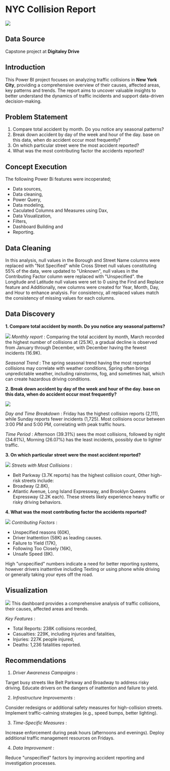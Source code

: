 # NYC Collision Report

![](intro_image.jpg)

## Data Source
Capstone project at **Digitaley Drive**

## Introduction
This Power BI project focuses on analyzing traffic collisions in **New York City**, providing a comprehensive overview of their causes, affected areas, key patterns and trends. The report aims to uncover valuable insights to better understand the dynamics of traffic incidents and support data-driven decision-making.

## Problem Statement
1. Compare total accident by month. Do you notice any seasonal patterns?
2. Break down accident by day of the week and hour of the day. base on this data, when do accident occur most frequently?
3. On which particular street were the most accident reported?
4. What was the most contributing factor the accidents reported?

## Concept Execution
The following Power Bi features were incoperated;

- Data sources,
- Data cleaning,
- Power Query,
- Data modeling,
- Caculated Columns and Measures using Dax,
- Data Visualization,
- Filters,
- Dashboard Building and
- Reporting.

## Data Cleaning
In this analysis, null values in the Borough and Street Name columns were replaced with "Not Specified" while Cross Street null values constituting 55% of the data, were updated to "Unknown", null values in the Contributing Factor column were replaced with "Unspecified". the Longitude and Latitude null values were set to 0 using the Find and Replace feature and Additionally, new columns were created for Year, Month, Day, and Hour to enhance analysis.
For consistency, all replaced values match the consistency of missing values for each columns.

## Data Discovery
**1. Compare total accident by month. Do you notice any seasonal patterns?**

![](Trends.png)
*Monthly report* :
Comparing the total accident by month, March recorded the highest number of collisions at (25.1K), a gradual decline is observed from January through December, with December having the fewest incidents (16.9K).

*Seasonal Trend* :
The spring seasonal trend having the most reported collisions may correlate with weather conditions, Spring often brings unpredictable weather, including rainstorms, fog, and sometimes hail, which can create hazardous driving conditions.

**2. Break down accident by day of the week and hour of the day. base on this data, when do accident occur most frequently?**

![](Time_frame.png)

*Day and Time Breakdown* :
Friday has the highest collision reports (2,111), while Sunday reports fewer incidents (1,725).
Most collisions occur between 3:00 PM and 5:00 PM, correlating with peak traffic hours.

*Time Period* :
Afternoon (39.31%) sees the most collisions, followed by night (34.61%), Morning (26.07%) has the least incidents, possibly due to lighter traffic.

**3. On which particular street were the most accident reported?**

![](Street_collision.png)
*Streets with Most Collisions* :
- Belt Parkway (3.7K reports) has the highest collision count, Other high-risk streets include:
- Broadway (2.8K),
- Atlantic Avenue, Long Island Expressway, and Brooklyn Queens Expressway (2.2K each).
These streets likely experience heavy traffic or risky driving behaviors.

**4. What was the most contributing factor the accidents reported?**

![](Contributing_factor.png)
*Contributing Factors* :
- Unspecified reasons (60K),
- Driver Inattention (58K) as leading causes.
- Failure to Yield (17K),
- Following Too Closely (16K),
- Unsafe Speed (8K).

High "unspecified" numbers indicate a need for better reporting systems, however drivers inattentive including Texting or using phone while driving or generally taking your eyes off the road.

## Visualization

![](Dashboard.png)
This dashboard provides a comprehensive analysis of traffic collisions, their causes, affected areas and trends.

*Key Features* :

- Total Reports: 238K collisions recorded,
- Casualties: 229K, including injuries and fatalities,
- Injuries: 227K people injured,
- Deaths: 1,236 fatalities reported.

## Recommendations

1. *Driver Awareness Campaigns* :

Target busy streets like Belt Parkway and Broadway to address risky driving.
Educate drivers on the dangers of inattention and failure to yield.

2. *Infrastructure Improvements* :

Consider redesigns or additional safety measures for high-collision streets.
Implement traffic-calming strategies (e.g., speed bumps, better lighting).

3. *Time-Specific Measures* :

Increase enforcement during peak hours (afternoons and evenings).
Deploy additional traffic management resources on Fridays.

4. *Data Improvement* :

Reduce "unspecified" factors by improving accident reporting and investigation processes.
